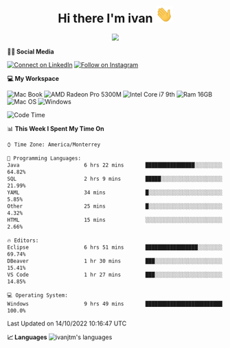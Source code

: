 <h1 align="center">Hi there I'm ivan <img src="https://raw.githubusercontent.com/ABSphreak/ABSphreak/master/gifs/Hi.gif" width="40px" /></h1>
<div align="center">
<img src="http://github-readme-streak-stats.herokuapp.com?user=ivanjtm&hide_border=true&background=00000000&border=FFFFFF00&sideNums=A8A8A8&sideLabels=A8A8A8&currStreakNum=FFC93C&dates=A8A8A8)](https://git.io/streak-stats"/>
</div>

**👦🏻 Social Media**

[![Connect on LinkedIn](https://img.shields.io/badge/LinkedIn-%230077B5.svg?&style=flat-square&logo=linkedin&logoColor=white)](https://www.linkedin.com/in/ivanjtm)
[![Follow on Instagram](https://img.shields.io/badge/Instagram-E4405F?style=flat-square&logo=instagram&logoColor=white)](https://www.instagram.com/ivanjtm)

**💻 My Workspace**

![Mac Book](https://img.shields.io/badge/Apple-MacBook_Pro_2019-999999?style=flat-square&logo=apple&logoColor=white)
![AMD Radeon Pro 5300M](https://img.shields.io/badge/AMD-Radeon_Pro_5300M-ED1C24?style=flat-square&logo=amd&logoColor=white)
![Intel Core i7 9th](https://img.shields.io/badge/Intel-Core_i7_9th-0071C5?style=flat-square&logo=intel&logoColor=white)
![Ram 16GB](https://img.shields.io/badge/RAM-16GB-230071C5?style=flat-square&logoColor=white)
![Mac OS](https://img.shields.io/badge/Mac%20OS-000000?style=flat-square&logo=apple&logoColor=white)
![Windows](https://img.shields.io/badge/Windows-0078D6?style=flat-square&logo=windows&logoColor=white)


<!--START_SECTION:waka-->
![Code Time](http://img.shields.io/badge/Code%20Time-750%20hrs%2022%20mins-blue)

📊 **This Week I Spent My Time On** 

```text
⌚︎ Time Zone: America/Monterrey

💬 Programming Languages: 
Java                     6 hrs 22 mins       ████████████████░░░░░░░░░   64.82% 
SQL                      2 hrs 9 mins        █████░░░░░░░░░░░░░░░░░░░░   21.99% 
YAML                     34 mins             █░░░░░░░░░░░░░░░░░░░░░░░░   5.85% 
Other                    25 mins             █░░░░░░░░░░░░░░░░░░░░░░░░   4.32% 
HTML                     15 mins             ░░░░░░░░░░░░░░░░░░░░░░░░░   2.66%

🔥 Editors: 
Eclipse                  6 hrs 51 mins       █████████████████░░░░░░░░   69.74% 
DBeaver                  1 hr 30 mins        ███░░░░░░░░░░░░░░░░░░░░░░   15.41% 
VS Code                  1 hr 27 mins        ███░░░░░░░░░░░░░░░░░░░░░░   14.85%

💻 Operating System: 
Windows                  9 hrs 49 mins       █████████████████████████   100.0%

```


 Last Updated on 14/10/2022 10:16:47 UTC
<!--END_SECTION:waka-->
**📈 Languages**
 ![ivanjtm's languages](https://wakatime.com/share/@ivanjtm/a32f83c6-d0c9-49a4-a5ae-d0440b950377.svg)
